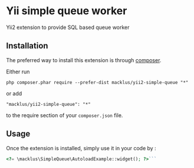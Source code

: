Yii simple queue worker
=======================
Yii2 extension to provide SQL based queue worker

Installation
------------

The preferred way to install this extension is through [composer](http://getcomposer.org/download/).

Either run

```
php composer.phar require --prefer-dist macklus/yii2-simple-queue "*"
```

or add

```
"macklus/yii2-simple-queue": "*"
```

to the require section of your `composer.json` file.


Usage
-----

Once the extension is installed, simply use it in your code by  :

```php
<?= \macklus\SimpleQueue\AutoloadExample::widget(); ?>```